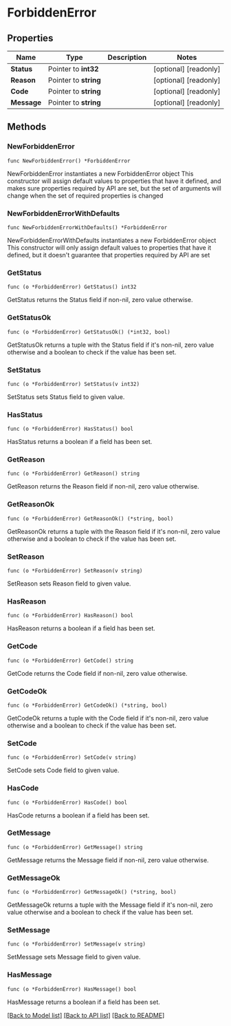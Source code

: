 # ForbiddenError

## Properties

Name | Type | Description | Notes
------------ | ------------- | ------------- | -------------
**Status** | Pointer to **int32** |  | [optional] [readonly] 
**Reason** | Pointer to **string** |  | [optional] [readonly] 
**Code** | Pointer to **string** |  | [optional] [readonly] 
**Message** | Pointer to **string** |  | [optional] [readonly] 

## Methods

### NewForbiddenError

`func NewForbiddenError() *ForbiddenError`

NewForbiddenError instantiates a new ForbiddenError object
This constructor will assign default values to properties that have it defined,
and makes sure properties required by API are set, but the set of arguments
will change when the set of required properties is changed

### NewForbiddenErrorWithDefaults

`func NewForbiddenErrorWithDefaults() *ForbiddenError`

NewForbiddenErrorWithDefaults instantiates a new ForbiddenError object
This constructor will only assign default values to properties that have it defined,
but it doesn't guarantee that properties required by API are set

### GetStatus

`func (o *ForbiddenError) GetStatus() int32`

GetStatus returns the Status field if non-nil, zero value otherwise.

### GetStatusOk

`func (o *ForbiddenError) GetStatusOk() (*int32, bool)`

GetStatusOk returns a tuple with the Status field if it's non-nil, zero value otherwise
and a boolean to check if the value has been set.

### SetStatus

`func (o *ForbiddenError) SetStatus(v int32)`

SetStatus sets Status field to given value.

### HasStatus

`func (o *ForbiddenError) HasStatus() bool`

HasStatus returns a boolean if a field has been set.

### GetReason

`func (o *ForbiddenError) GetReason() string`

GetReason returns the Reason field if non-nil, zero value otherwise.

### GetReasonOk

`func (o *ForbiddenError) GetReasonOk() (*string, bool)`

GetReasonOk returns a tuple with the Reason field if it's non-nil, zero value otherwise
and a boolean to check if the value has been set.

### SetReason

`func (o *ForbiddenError) SetReason(v string)`

SetReason sets Reason field to given value.

### HasReason

`func (o *ForbiddenError) HasReason() bool`

HasReason returns a boolean if a field has been set.

### GetCode

`func (o *ForbiddenError) GetCode() string`

GetCode returns the Code field if non-nil, zero value otherwise.

### GetCodeOk

`func (o *ForbiddenError) GetCodeOk() (*string, bool)`

GetCodeOk returns a tuple with the Code field if it's non-nil, zero value otherwise
and a boolean to check if the value has been set.

### SetCode

`func (o *ForbiddenError) SetCode(v string)`

SetCode sets Code field to given value.

### HasCode

`func (o *ForbiddenError) HasCode() bool`

HasCode returns a boolean if a field has been set.

### GetMessage

`func (o *ForbiddenError) GetMessage() string`

GetMessage returns the Message field if non-nil, zero value otherwise.

### GetMessageOk

`func (o *ForbiddenError) GetMessageOk() (*string, bool)`

GetMessageOk returns a tuple with the Message field if it's non-nil, zero value otherwise
and a boolean to check if the value has been set.

### SetMessage

`func (o *ForbiddenError) SetMessage(v string)`

SetMessage sets Message field to given value.

### HasMessage

`func (o *ForbiddenError) HasMessage() bool`

HasMessage returns a boolean if a field has been set.


[[Back to Model list]](../README.md#documentation-for-models) [[Back to API list]](../README.md#documentation-for-api-endpoints) [[Back to README]](../README.md)


